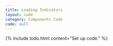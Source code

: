 ```yaml
---
title: Loading Indicators
layout: code
category: Components Code
code: null
---
```


{% include todo.html content="Set up code." %}
